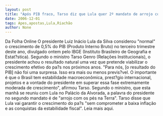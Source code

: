 ```yaml
---
layout: post
title: "Após PIB fraco, Tarso diz que Lula quer 2º mandato de arrojo com pés no chão"
date: 2006-12-01
tags: Apes,apostas,Lula,Riachão
author: None
---
```

Da Folha Online
O presidente Luiz Inácio Lula da Silva considerou \"normal\" o crescimento de 0,5% do PIB (Produto Interno Bruto) no terceiro trimestre deste ano, divulgado ontem pelo IBGE (Instituto Brasileiro de Geografia e Estat?stica). Segundo o ministro Tarso Genro (Relações Institucionais), o presidente achou o resultado natural uma vez que pretende viabilizar o crescimento efetivo do pa?s nos próximos anos.
\"Para nós, [o resultado do PIB] não foi uma surpresa. Isso era mais ou menos previs?vel. O importante é que o Brasil tem estabilidade macroeconômica, prest?gio internacional, projetos e a vontade do presidente em superar essa fase extremamente moderada de crescimento\", afirmou Tarso.
Segundo o ministro, que esta manhã se reuniu com Lula no Palácio da Alvorada, a palavra do presidente no segundo mandato é de \"arrojo com os pés na Terra\". Tarso disse que Lula vai garantir o crescimento do pa?s \"sem comprometer a baixa inflação e as conquistas da estabilidade fiscal\".
Leia mais aqui. 